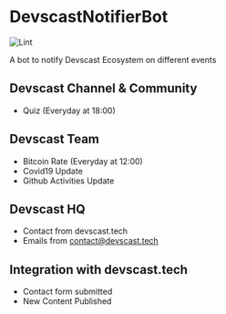 # DevscastNotifierBot

![Lint](https://github.com/devscast/telegram.devscast.tech/actions/workflows/lint.yaml/badge.svg)

A bot to notify Devscast Ecosystem on different events

## Devscast Channel & Community
* Quiz (Everyday at 18:00)

## Devscast Team
* Bitcoin Rate (Everyday at 12:00)
* Covid19 Update
* Github Activities Update

## Devscast HQ
* Contact from devscast.tech
* Emails from contact@devscast.tech

## Integration with devscast.tech
* Contact form submitted
* New Content Published
